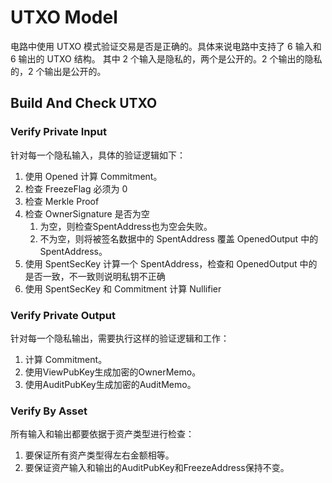 # UTXO Model

电路中使用 UTXO 模式验证交易是否是正确的。具体来说电路中支持了 6 输入和 6 输出的 UTXO 结构。
其中 2 个输入是隐私的，两个是公开的。2 个输出的隐私的，2 个输出是公开的。

## Build And Check UTXO

### Verify Private Input

针对每一个隐私输入，具体的验证逻辑如下：

1. 使用 Opened 计算 Commitment。
2. 检查 FreezeFlag 必须为 0
3. 检查 Merkle Proof
4. 检查 OwnerSignature 是否为空
   1. 为空，则检查SpentAddress也为空会失败。
   1. 不为空，则将被签名数据中的 SpentAddress 覆盖 OpenedOutput 中的 SpentAddress。
5. 使用 SpentSecKey 计算一个 SpentAddress，检查和 OpenedOutput 中的是否一致，不一致则说明私钥不正确
6. 使用 SpentSecKey 和 Commitment 计算 Nullifier

### Verify Private Output

针对每一个隐私输出，需要执行这样的验证逻辑和工作：

1. 计算 Commitment。
2. 使用ViewPubKey生成加密的OwnerMemo。
3. 使用AuditPubKey生成加密的AuditMemo。

### Verify By Asset

所有输入和输出都要依据于资产类型进行检查：

1. 要保证所有资产类型得左右金额相等。
2. 要保证资产输入和输出的AuditPubKey和FreezeAddress保持不变。
